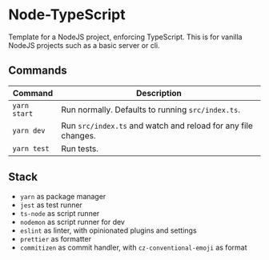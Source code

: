 # Node-TypeScript

Template for a NodeJS project, enforcing TypeScript. This is for vanilla NodeJS projects such as a basic server or cli.

## Commands

| Command      | Description                                                   |
| ------------ | ------------------------------------------------------------- |
| `yarn start` | Run normally. Defaults to running `src/index.ts`.             |
| `yarn dev`   | Run `src/index.ts` and watch and reload for any file changes. |
| `yarn test`  | Run tests.                                                    |

## Stack

- `yarn` as package manager
- `jest` as test runner
- `ts-node` as script runner
- `nodemon` as script runner for dev
- `eslint` as linter, with opinionated plugins and settings
- `prettier` as formatter
- `commitizen` as commit handler, with `cz-conventional-emoji` as format
